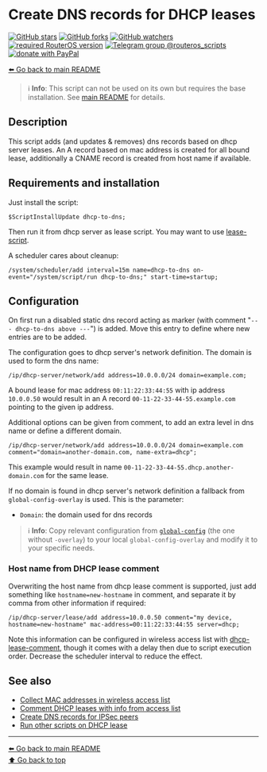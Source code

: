 Create DNS records for DHCP leases
==================================

[![GitHub stars](https://img.shields.io/github/stars/eworm-de/routeros-scripts?logo=GitHub&style=flat&color=red)](https://github.com/eworm-de/routeros-scripts/stargazers)
[![GitHub forks](https://img.shields.io/github/forks/eworm-de/routeros-scripts?logo=GitHub&style=flat&color=green)](https://github.com/eworm-de/routeros-scripts/network)
[![GitHub watchers](https://img.shields.io/github/watchers/eworm-de/routeros-scripts?logo=GitHub&style=flat&color=blue)](https://github.com/eworm-de/routeros-scripts/watchers)
[![required RouterOS version](https://img.shields.io/badge/RouterOS-7.12-yellow?style=flat)](https://mikrotik.com/download/changelogs/)
[![Telegram group @routeros_scripts](https://img.shields.io/badge/Telegram-%40routeros__scripts-%2326A5E4?logo=telegram&style=flat)](https://t.me/routeros_scripts)
[![donate with PayPal](https://img.shields.io/badge/Like_it%3F-Donate!-orange?logo=githubsponsors&logoColor=orange&style=flat)](https://www.paypal.com/cgi-bin/webscr?cmd=_s-xclick&hosted_button_id=A4ZXBD6YS2W8J)

[⬅️ Go back to main README](../README.md)

> ℹ️ **Info**: This script can not be used on its own but requires the base
> installation. See [main README](../README.md) for details.

Description
-----------

This script adds (and updates & removes) dns records based on dhcp server
leases. An A record based on mac address is created for all bound lease,
additionally a CNAME record is created from host name if available.

Requirements and installation
-----------------------------

Just install the script:

    $ScriptInstallUpdate dhcp-to-dns;

Then run it from dhcp server as lease script. You may want to use
[lease-script](lease-script.md).

A scheduler cares about cleanup:

    /system/scheduler/add interval=15m name=dhcp-to-dns on-event="/system/script/run dhcp-to-dns;" start-time=startup;

Configuration
-------------

On first run a disabled static dns record acting as marker (with comment
"`--- dhcp-to-dns above ---`") is added. Move this entry to define where new
entries are to be added.

The configuration goes to dhcp server's network definition. The domain is
used to form the dns name:

    /ip/dhcp-server/network/add address=10.0.0.0/24 domain=example.com;

A bound lease for mac address `00:11:22:33:44:55` with ip address
`10.0.0.50` would result in an A record `00-11-22-33-44-55.example.com`
pointing to the given ip address.

Additional options can be given from comment, to add an extra level in
dns name or define a different domain.

    /ip/dhcp-server/network/add address=10.0.0.0/24 domain=example.com comment="domain=another-domain.com, name-extra=dhcp";

This example would result in name `00-11-22-33-44-55.dhcp.another-domain.com`
for the same lease.

If no domain is found in dhcp server's network definition a fallback from
`global-config-overlay` is used. This is the parameter:

* `Domain`: the domain used for dns records

> ℹ️ **Info**: Copy relevant configuration from
> [`global-config`](../global-config.rsc) (the one without `-overlay`) to
> your local `global-config-overlay` and modify it to your specific needs.

### Host name from DHCP lease comment

Overwriting the host name from dhcp lease comment is supported, just add
something like `hostname=new-hostname` in comment, and separate it by comma
from other information if required:

    /ip/dhcp-server/lease/add address=10.0.0.50 comment="my device, hostname=new-hostname" mac-address=00:11:22:33:44:55 server=dhcp;

Note this information can be configured in wireless access list with
[dhcp-lease-comment](dhcp-lease-comment.md), though it comes with a delay
then due to script execution order. Decrease the scheduler interval to
reduce the effect.

See also
--------

* [Collect MAC addresses in wireless access list](collect-wireless-mac.md)
* [Comment DHCP leases with info from access list](dhcp-lease-comment.md)
* [Create DNS records for IPSec peers](ipsec-to-dns.md)
* [Run other scripts on DHCP lease](lease-script.md)

---
[⬅️ Go back to main README](../README.md)  
[⬆️ Go back to top](#top)
